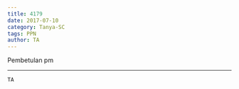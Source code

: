 ```yaml
---
title: 4179
date: 2017-07-10
category: Tanya-SC
tags: PPN
author: TA
---
```


Pembetulan pm

---



`TA`
